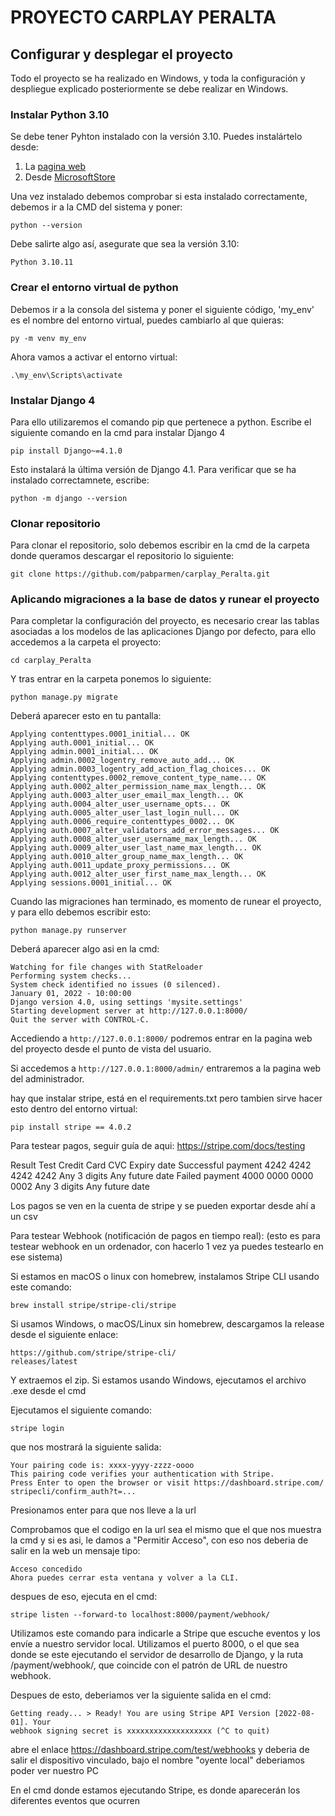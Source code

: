# PROYECTO CARPLAY PERALTA

<h2> Configurar y desplegar el proyecto </h2>
Todo el proyecto se ha realizado en Windows, y toda la configuración y despliegue explicado posteriormente se debe realizar en Windows. 

### Instalar Python 3.10

Se debe tener Pyhton instalado con la versión 3.10. Puedes instalártelo desde:
1. La [pagina web](https://www.python.org/downloads/windows/)
2. Desde [MicrosoftStore](https://www.microsoft.com/store/productId/9PJPW5LDXLZ5?ocid=pdpshare)

Una vez instalado debemos comprobar si esta instalado correctamente, debemos ir a la CMD del sistema y poner:
```
python --version
```

Debe salirte algo así, asegurate que sea la versión 3.10:
```
Python 3.10.11  
```

### Crear el entorno virtual de python

Debemos ir a la consola del sistema y poner el siguiente código, 'my_env' es el nombre del entorno virtual, puedes cambiarlo al que quieras:
```
py -m venv my_env
```

Ahora vamos a activar el entorno virtual:
```
.\my_env\Scripts\activate
```

### Instalar Django 4 

Para ello utilizaremos el comando pip que pertenece a python. Escribe el siguiente comando en la cmd para instalar Django 4
```
pip install Django~=4.1.0
```

Esto instalará la última versión de Django 4.1. Para verificar que se ha instalado correctamnete, escribe:
```
python -m django --version
```

### Clonar repositorio 

Para clonar el repositorio, solo debemos escribir en la cmd de la carpeta donde queramos descargar el repositorio lo siguiente:
```
git clone https://github.com/pabparmen/carplay_Peralta.git
```

### Aplicando migraciones a la base de datos y runear el proyecto

Para completar la configuración del proyecto, es necesario crear las tablas asociadas a los modelos de las aplicaciones Django por defecto, para ello accedemos a la carpeta el proyecto:
```
cd carplay_Peralta
```

Y tras entrar en la carpeta ponemos lo siguiente: 
```
python manage.py migrate
```

Deberá aparecer esto en tu pantalla:  
```  
Applying contenttypes.0001_initial... OK
Applying auth.0001_initial... OK
Applying admin.0001_initial... OK
Applying admin.0002_logentry_remove_auto_add... OK
Applying admin.0003_logentry_add_action_flag_choices... OK
Applying contenttypes.0002_remove_content_type_name... OK
Applying auth.0002_alter_permission_name_max_length... OK
Applying auth.0003_alter_user_email_max_length... OK
Applying auth.0004_alter_user_username_opts... OK
Applying auth.0005_alter_user_last_login_null... OK
Applying auth.0006_require_contenttypes_0002... OK
Applying auth.0007_alter_validators_add_error_messages... OK
Applying auth.0008_alter_user_username_max_length... OK
Applying auth.0009_alter_user_last_name_max_length... OK
Applying auth.0010_alter_group_name_max_length... OK
Applying auth.0011_update_proxy_permissions... OK
Applying auth.0012_alter_user_first_name_max_length... OK
Applying sessions.0001_initial... OK
```
Cuando las migraciones han terminado, es momento de runear el proyecto, y para ello debemos escribir esto:
```
python manage.py runserver
```

Deberá aparecer algo asi en la cmd:
```
Watching for file changes with StatReloader
Performing system checks...
System check identified no issues (0 silenced).
January 01, 2022 - 10:00:00
Django version 4.0, using settings 'mysite.settings'
Starting development server at http://127.0.0.1:8000/
Quit the server with CONTROL-C.
```

Accediendo a `http://127.0.0.1:8000/` podremos entrar en la pagina web del proyecto desde el punto de vista del usuario.

Si accedemos a `http://127.0.0.1:8000/admin/` entraremos a la pagina web del administrador. 

hay que instalar stripe, está en el requirements.txt pero tambien sirve hacer esto dentro del entorno virtual:
```
pip install stripe == 4.0.2
```

Para testear pagos, seguir guía de aqui:
https://stripe.com/docs/testing

Result Test Credit Card CVC Expiry date
Successful payment 4242 4242 4242 4242 Any 3 digits Any future date
Failed payment 4000 0000 0000 0002 Any 3 digits Any future date

Los pagos se ven en la cuenta de stripe y se pueden exportar desde ahí a un csv


Para testear Webhook (notificación de pagos en tiempo real): 
(esto es para testear webhook en un ordenador, con hacerlo 1 vez ya puedes testearlo en ese sistema)

Si estamos en macOS o linux con homebrew, instalamos Stripe CLI usando este comando:
```
brew install stripe/stripe-cli/stripe
```

Si usamos Windows, o macOS/Linux sin homebrew, descargamos la release desde el siguiente enlace:
```
https://github.com/stripe/stripe-cli/
releases/latest
```
Y extraemos el zip. Si estamos usando Windows, ejecutamos el archivo .exe desde el cmd

Ejecutamos el siguiente comando:
```
stripe login
```
que nos mostrará la siguiente salida:
```
Your pairing code is: xxxx-yyyy-zzzz-oooo
This pairing code verifies your authentication with Stripe.
Press Enter to open the browser or visit https://dashboard.stripe.com/
stripecli/confirm_auth?t=...
```
Presionamos enter para que nos lleve a la url

Comprobamos que el codigo en la url sea el mismo que el que nos muestra la cmd y si es asi, le damos a "Permitir Acceso", con eso nos deberia de salir en la web un mensaje tipo:
```
Acceso concedido
Ahora puedes cerrar esta ventana y volver a la CLI.
```
despues de eso, ejecuta en el cmd:
```
stripe listen --forward-to localhost:8000/payment/webhook/
```
Utilizamos este comando para indicarle a Stripe que escuche eventos y los envíe a nuestro servidor local. Utilizamos el puerto 8000, o el que sea donde se este ejecutando el servidor de desarrollo de Django, y la ruta /payment/webhook/, que coincide con el patrón de URL de nuestro webhook.

Despues de esto, deberiamos ver la siguiente salida en el cmd:
```
Getting ready... > Ready! You are using Stripe API Version [2022-08-01]. Your 
webhook signing secret is xxxxxxxxxxxxxxxxxxx (^C to quit)
```
abre el enlace https://dashboard.stripe.com/test/webhooks y deberia de salir el dispositivo vinculado, bajo el nombre "oyente local" deberiamos poder ver nuestro PC

En el cmd donde estamos ejecutando Stripe, es donde aparecerán los diferentes eventos que ocurren